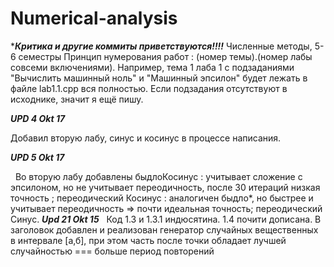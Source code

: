 # Numerical-analysis
******Критика и другие коммиты  приветствуются!!!!*****
Численные методы, 5-6 семестры
Принцип нумерования работ : (номер темы).(номер лабы совсеми включениями).
Например, тема 1 лаба 1 с подзаданиями "Вычислить машинный ноль" и "Машинный эпсилон" будет лежать в файле lab1.1.cpp вся полностью. 
Если подзадания отсутствуют  в  исходнике, значит я ещё пишу. 



***UPD 4 Okt 17***


   Добавил вторую лабу, синус и косинус в процессе написания.


***UPD 5 Okt 17*** 

   Во вторую лабу добавлены быдлоКосинус : учитывает сложение с эпсилоном, но не учитывает переодичность, после 30 итераций низкая точность ; переодический Косинус : аналогичен быдло*, но быстрее и учитывает переодичность => почти идеальная точность; переодический Синус.
***Upd 21 Okt 15***
   Код 1.3 и 1.3.1 индюсятина. 1.4 почити дописана. В заголовок добавлен и реализован генератор случайных вещественных в интервале [а,б], при этом часть после точки обладает лучшей случайностью === больше период повторений
